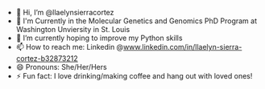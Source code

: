 - 👋 Hi, I’m @llaelynsierracortez
- 👀 I'm Currently in the Molecular Genetics and Genomics PhD Program at Washington Unviersity in St. Louis
- 🌱 I’m currently hoping to improve my Python skills
- 📫 How to reach me: Linkedin @www.linkedin.com/in/llaelyn-sierra-cortez-b32873212
- 😄 Pronouns: She/Her/Hers
- ⚡ Fun fact: I love drinking/making coffee and hang out with loved ones!

<!---
llaelynsierracortez/llaelynsierracortez is a ✨ special ✨ repository because its `README.md` (this file) appears on your GitHub profile.
You can click the Preview link to take a look at your changes.
--->
